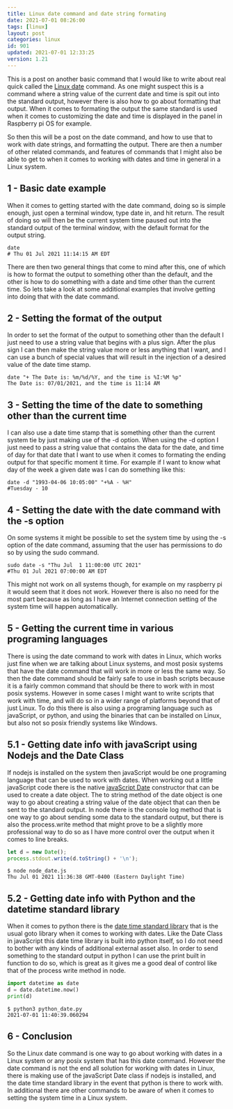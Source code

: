```yaml
---
title: Linux date command and date string formating
date: 2021-07-01 08:26:00
tags: [linux]
layout: post
categories: linux
id: 901
updated: 2021-07-01 12:33:25
version: 1.21
---
```


This is a post on another basic command that I would like to write about real quick called the [Linux date](https://man7.org/linux/man-pages/man1/date.1.html) command. As one might suspect this is a command where a string value of the current date and time is spit out into the standard output, however there is also how to go about formatting that output. When it comes to formating the output the same standard is used when it comes to customizing the date and time is displayed in the panel in Raspberry pi OS for example.

So then this will be a post on the date command, and how to use that to work with date strings, and formatting the output. There are then a number of other related commands, and features of commands that I might also be able to get to when it comes to working with dates and time in general in a Linux system.

<!-- more -->

## 1 - Basic date example

When it comes to getting started with the date command, doing so is simple enough, just open a terminal window, type date in, and hit return. The result of doing so will then be the current system time paused out into the standard output of the terminal window, with the default format for the output string.

```
date
# Thu 01 Jul 2021 11:14:15 AM EDT
```

There are then two general things that come to mind after this, one of which is how to format the output to something other than the default, and the other is how to do something with a date and time other than the current time. So lets take a look at some additional examples that involve getting into doing that with the date command.

## 2 - Setting the format of the output

In order to set the format of the output to something other than the default I just need to use a string value that begins with a plus sign. After the plus sign I can then make the string value more or less anything that I want, and I can use a bunch of special values that will result in the injection of a desired value of the date time stamp.

```
date "+ The Date is: %m/%d/%Y, and the time is %I:%M %p"
The Date is: 07/01/2021, and the time is 11:14 AM
```

## 3 - Setting the time of the date to something other than the current time

I can also use a date time stamp that is something other than the current system tie by just making use of the -d option. When using the -d option I just need to pass a string value that contains the data for the date, and time of day for that date that I want to use when it comes to formating the ending output for that specific moment it time. For example if I want to know what day of the week a given date was I can do something like this:

```
date -d "1993-04-06 10:05:00" "+%A - %H"
#Tuesday - 10
```

## 4 - Setting the date with the date command with the -s option

On some systems it might be possible to set the system time by using the -s option of the date command, assuming that the user has permissions to do so by using the sudo command.

```
sudo date -s "Thu Jul  1 11:00:00 UTC 2021"
#Thu 01 Jul 2021 07:00:00 AM EDT
```

This might not work on all systems though, for example on my raspberry pi it would seem that it does not work. However there is also no need for the most part because as long as I have an Internet connection setting of the system time will happen automatically.

## 5 - Getting the current time in various programing languages

There is using the date command to work with dates in Linux, which works just fine when we are talking about Linux systems, and most posix systems that have the date command that will work in more or less the same way. So then the date command should be fairly safe to use in bash scripts because it is a fairly common command that should be there to work with in most posix systems. However in some cases I might want to write scripts that work with time, and will do so in a wider range of platforms beyond that of just Linux. To do this there is also using a programing language such as javaScript, or python, and using the binaries that can be installed on Linux, but also not so posix friendly systems like Windows.

## 5.1 - Getting date info with javaScript using Nodejs and the Date Class

If nodejs is installed on the system then javaScript would be one programing language that can be used to work with dates. When working out a little javaScript code there is the native [javaScript Date](/2019/02/14/js-javascript-date/) constructor that can be used to create a date object. The to string method of the date object is one way to go about creating a string value of the date object that can then be sent to the standard output. In node there is the console log method that is one way to go about sending some data to the standard output, but there is also the process.write method that might prove to be a slightly more professional way to do so as I have more control over the output when it comes to line breaks.

```js
let d = new Date();
process.stdout.write(d.toString() + '\n');
```

```
$ node node_date.js
Thu Jul 01 2021 11:36:38 GMT-0400 (Eastern Daylight Time)
```

## 5.2 - Getting date info with Python and the datetime standard library

When it comes to python there is the [date time standard library](/2021/01/21/python-standard-library-datetime/) that is the usual goto library when it comes to working with dates. Like the Date Class in javaScript this date time library is built into python itself, so I do not need to bother with any kinds of additional external asset also. In order to send something to the standard output in python I can use the print built in function to do so, which is great as it gives me a good deal of control like that of the process write method in node.

```python
import datetime as date
d = date.datetime.now()
print(d)
```

```
$ python3 python_date.py
2021-07-01 11:40:39.060294
```

## 6 - Conclusion

So the Linux date command is one way to go about working with dates in a Linux system or any posix system that has this date command. However the date command is not the end all solution for working with dates in Linux, there is making use of the javaScript Date class if nodejs is installed, and the date time standard library in the event that python is there to work with. In additional there are other commands to be aware of when it comes to setting the system time in a Linux system.

